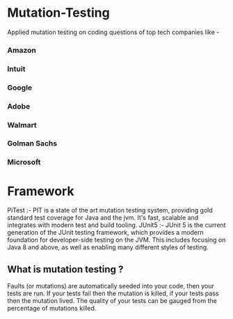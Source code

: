 # Mutation-Testing
Applied mutation testing on coding questions of top tech companies like -
### Amazon
### Intuit
### Google
### Adobe
### Walmart
### Golman Sachs
### Microsoft

# Framework 
PiTest :- PIT is a state of the art mutation testing system, providing gold standard test coverage for Java and the jvm. It's fast, scalable and integrates with modern test and build tooling.
JUnit5 :- JUnit 5 is the current generation of the JUnit testing framework, which provides a modern foundation for developer-side testing on the JVM. This includes focusing on Java 8 and above, as well as enabling many different styles of testing.

## What is mutation testing ?
Faults (or mutations) are automatically seeded into your code, then your tests are run. If your tests fail then the mutation is killed, if your tests pass then the mutation lived.
The quality of your tests can be gauged from the percentage of mutations killed.
